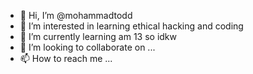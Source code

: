 - 👋 Hi, I’m @mohammadtodd
- 👀 I’m interested in learning ethical hacking and coding
- 🌱 I’m currently learning am 13 so idkw
- 💞️ I’m looking to collaborate on ...
- 📫 How to reach me ...

<!---
mohammadtodd/mohammadtodd is a ✨ special ✨ repository because its `README.md` (this file) appears on your GitHub profile.
You can click the Preview link to take a look at your changes.
--->
